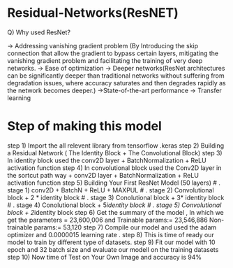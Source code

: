 # Residual-Networks(ResNET)

Q) Why used ResNet?

-> Addressing vanishing gradient problem (By Introducing the skip connection  that allow the gradient to bypass certain layers, mitigating the vanishing gradient problem and facilitating the training of very deep networks.
-> Ease of optimization 
-> Deeper networks(ResNet architectures can be significantly deeper than traditional networks without suffering from degradation issues, where accuracy saturates and then degrades rapidly as the network becomes deeper.)
->State-of-the-art performance
-> Transfer learning

# Step of making this model

step 1) Import the all relevent library from tensorflow .keras
step 2) Building a Residual Network ( The Identity Block + The Convolutional Block)
step 3) In identity block used the conv2D layer + BatchNormalization + ReLU activation function
step 4) In convolutional block used the Conv2D layer in the sortcut path way + conv2D layer + BatchNormalization + ReLU activation function
step 5) Building Your First ResNet Model (50 layers) 
        # . stage 1) conv2D + BatchN + ReLU + MAXPUL
        # . stage 2) Convolutional block + 2 * identity block
        # . stage 3) Conolutional block + 3* identity block
        # . stage 4) Conolutional block + 5*identity block
        # . stage 5) Convolutional block + 2*identity block
step 6) Get the summary of the model , In which we get the parameters = 23,600,006 and Trainable params:=  23,546,886
Non-trainable params:=  53,120
step 7) Compile our model and used the adam optimizer and 0.0000015 learning rate .
step 8) This is time of ready our model to train by different type of datasets.
step 9) Fit our model with 10 epoch and 32 batch size and evaluate our modell on the training datasets
step 10) Now time of Test on Your Own Image and accuracy is 94%
